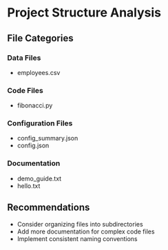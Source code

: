 # Project Structure Analysis

## File Categories

### Data Files
- employees.csv

### Code Files  
- fibonacci.py

### Configuration Files
- config_summary.json
- config.json

### Documentation
- demo_guide.txt
- hello.txt

## Recommendations
- Consider organizing files into subdirectories
- Add more documentation for complex code files
- Implement consistent naming conventions